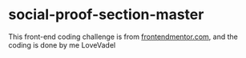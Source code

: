 # social-proof-section-master
This front-end coding challenge is from [frontendmentor.com](https://www.frontendmentor.io/), and the coding is done by me LoveVadel